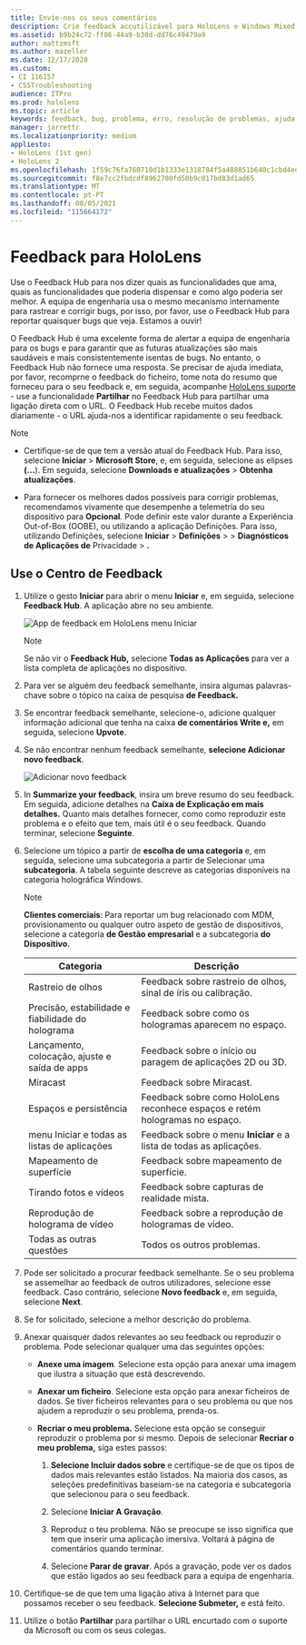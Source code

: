 ```yaml
---
title: Envie-nos os seus comentários
description: Crie feedback accutilizável para HoloLens e Windows Mixed Reality desenvolvedores utilizando o Feedback Hub.
ms.assetid: b9b24c72-ff86-44a9-b30d-dd76c49479a9
author: mattzmsft
ms.author: mazeller
ms.date: 12/17/2020
ms.custom:
- CI 116157
- CSSTroubleshooting
audience: ITPro
ms.prod: hololens
ms.topic: article
keywords: feedback, bug, problema, erro, resolução de problemas, ajuda
manager: jarrettr
ms.localizationpriority: medium
appliesto:
- HoloLens (1st gen)
- HoloLens 2
ms.openlocfilehash: 1f59c76fa760710d1b1333e1318784f5a488851b640c1cbd4ed6f673ae60029a
ms.sourcegitcommit: f8e7cc2fbdcdf8962700fd50b9c017bd83d1ad65
ms.translationtype: MT
ms.contentlocale: pt-PT
ms.lasthandoff: 08/05/2021
ms.locfileid: "115664172"
---
```

# <a name="feedback-for-hololens"></a>Feedback para HoloLens

Use o Feedback Hub para nos dizer quais as funcionalidades que ama, quais as funcionalidades que poderia dispensar e como algo poderia ser melhor. A equipa de engenharia usa o mesmo mecanismo internamente para rastrear e corrigir bugs, por isso, por favor, use o Feedback Hub para reportar quaisquer bugs que veja. Estamos a ouvir!

O Feedback Hub é uma excelente forma de alertar a equipa de engenharia para os bugs e para garantir que as futuras atualizações são mais saudáveis e mais consistentemente isentas de bugs. No entanto, o Feedback Hub não fornece uma resposta. Se precisar de ajuda imediata, por favor, recomprne o feedback do ficheiro, tome nota do resumo que forneceu para o seu feedback e, em seguida, acompanhe [HoloLens suporte](https://support.microsoft.com/supportforbusiness/productselection?sapid=e9391227-fa6d-927b-0fff-f96288631b8f) - use a funcionalidade **Partilhar** no Feedback Hub para partilhar uma ligação direta com o URL. O Feedback Hub recebe muitos dados diariamente - o URL ajuda-nos a identificar rapidamente o seu feedback.

> [!NOTE]  
>  
> - Certifique-se de que tem a versão atual do Feedback Hub. Para isso, selecione **Iniciar**  >  **Microsoft Store**, e, em seguida, selecione as elipses **(...**). Em seguida, selecione **Downloads e atualizações**  >  **Obtenha atualizações**.  
>  
> - Para fornecer os melhores dados possíveis para corrigir problemas, recomendamos vivamente que desempenhe a telemetria do seu dispositivo para **Opcional**. Pode definir este valor durante a Experiência Out-of-Box (OOBE), ou utilizando a aplicação Definições. Para isso, utilizando Definições, selecione **Iniciar**  >  **Definições**  >    >  **Diagnósticos de Aplicações de** Privacidade  >  **.**

## <a name="use-the-feedback-hub"></a>Use o Centro de Feedback

1. Utilize o gesto **Iniciar** para abrir o menu **Iniciar** e, em seguida, selecione **Feedback Hub**. A aplicação abre no seu ambiente.

   ![App de feedback em HoloLens menu Iniciar](./images/hololens2-feedbackhub-tile.png)
   > [!NOTE]  
   > Se não vir o **Feedback Hub,** selecione **Todas as Aplicações** para ver a lista completa de aplicações no dispositivo.

1. Para ver se alguém deu feedback semelhante, insira algumas palavras-chave sobre o tópico na caixa de pesquisa **de Feedback.**
1. Se encontrar feedback semelhante, selecione-o, adicione qualquer informação adicional que tenha na caixa **de comentários Write e,** em seguida, selecione **Upvote**.
1. Se não encontrar nenhum feedback semelhante, **selecione Adicionar novo feedback**.

   ![Adicionar novo feedback](./images/hololens-feedback-1.png)

1. In **Summarize your feedback**, insira um breve resumo do seu feedback. Em seguida, adicione detalhes na **Caixa de Explicação em mais detalhes.** Quanto mais detalhes fornecer, como como reproduzir este problema e o efeito que tem, mais útil é o seu feedback. Quando terminar, selecione **Seguinte**.

1. Selecione um tópico a partir de **escolha de uma categoria** e, em seguida, selecione uma subcategoria a partir de Selecionar uma **subcategoria**. A tabela seguinte descreve as categorias disponíveis na categoria holográfica Windows.

   > [!NOTE]  
   > **Clientes comerciais**: Para reportar um bug relacionado com MDM, provisionamento ou qualquer outro aspeto de gestão de dispositivos, selecione a categoria **de Gestão empresarial** e a subcategoria **do Dispositivo.**

   |Categoria |Descrição |
   | --- | --- |
   |Rastreio de olhos |Feedback sobre rastreio de olhos, sinal de íris ou calibração. |
   |Precisão, estabilidade e fiabilidade do holograma |Feedback sobre como os hologramas aparecem no espaço. |
   |Lançamento, colocação, ajuste e saída de apps |Feedback sobre o início ou paragem de aplicações 2D ou 3D. |
   |Miracast |Feedback sobre Miracast. |
   |Espaços e persistência |Feedback sobre como HoloLens reconhece espaços e retém hologramas no espaço. |
   |menu Iniciar e todas as listas de aplicações |Feedback sobre o menu **Iniciar** e a lista de todas as aplicações. |
   |Mapeamento de superfície |Feedback sobre mapeamento de superfície. |
   |Tirando fotos e vídeos |Feedback sobre capturas de realidade mista. |
   |Reprodução de holograma de vídeo |Feedback sobre a reprodução de hologramas de vídeo. |
   |Todas as outras questões |Todos os outros problemas. |

1. Pode ser solicitado a procurar feedback semelhante. Se o seu problema se assemelhar ao feedback de outros utilizadores, selecione esse feedback. Caso contrário, selecione **Novo feedback** e, em seguida, selecione **Next**.

1. Se for solicitado, selecione a melhor descrição do problema.

1. Anexar quaisquer dados relevantes ao seu feedback ou reproduzir o problema. Pode selecionar qualquer uma das seguintes opções:

   - **Anexe uma imagem**. Selecione esta opção para anexar uma imagem que ilustra a situação que está descrevendo.
   - **Anexar um ficheiro**. Selecione esta opção para anexar ficheiros de dados. Se tiver ficheiros relevantes para o seu problema ou que nos ajudem a reproduzir o seu problema, prenda-os.
   - **Recriar o meu problema.** Selecione esta opção se conseguir reproduzir o problema por si mesmo. Depois de selecionar **Recriar o meu problema,** siga estes passos:  

     1. **Selecione Incluir dados sobre** e certifique-se de que os tipos de dados mais relevantes estão listados. Na maioria dos casos, as seleções predefinitivas baseiam-se na categoria e subcategoria que selecionou para o seu feedback.  
     1. Selecione **Iniciar A Gravação**.

     1. Reproduz o teu problema. Não se preocupe se isso significa que tem que inserir uma aplicação imersiva. Voltará à página de comentários quando terminar.
     1. Selecione **Parar de gravar**. Após a gravação, pode ver os dados que estão ligados ao seu feedback para a equipa de engenharia.

1. Certifique-se de que tem uma ligação ativa à Internet para que possamos receber o seu feedback. **Selecione Submeter,** e está feito.

1. Utilize o botão **Partilhar** para partilhar o URL encurtado com o suporte da Microsoft ou com os seus colegas.